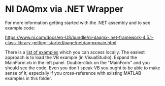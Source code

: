 # NI DAQmx via .NET Wrapper

For more information getting started with the .NET assembly and to see example code:

https://www.ni.com/docs/en-US/bundle/ni-daqmx-.net-framework-4.5.1-class-library-getting-started/page/netdaqmxmain.html

There is a [list of examples](https://www.ni.com/docs/en-US/bundle/ni-daqmx-.net-framework-4.5.1-class-library-getting-started/page/netdaqmxexamples.html) which you can access locally. 
The easiest approach is to load the VB example (in VisualStudio).
Expand the MainForm.vb in the left panel. 
Double-click on the "MainForm" and you should see the code. 
Even you don't speak VB you ought to be able to make sense of it, especially if you cross-reference with existing MATLAB examples in this folder. 


